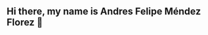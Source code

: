 ## Hi there, my name is Andres Felipe Méndez Florez 👋

<!--
**amendezflorez/amendezflorez** is a ✨ _special_ ✨ repository because its `README.md` (this file) appears on your GitHub profile.

Here are some ideas to get you started:

- 🔭 I’m currently working on a small application for my Interactive Applications class at my University
- 🌱 I’m currently learning Java and React JS at the Argentine University of the Enterprise, in Buenos Aires - Argentina
- 👯 I’m looking to collaborate on ...
- 😄 Pronouns: Just Andrés is fine
-->
